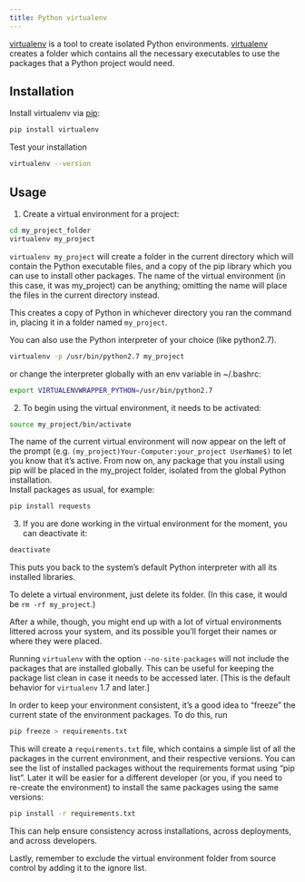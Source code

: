 ```yaml
---
title: Python virtualenv
---
```

[virtualenv](https://virtualenv.pypa.io/en/stable/) is a tool to create isolated Python environments. [virtualenv](https://virtualenv.pypa.io/en/stable/) creates a folder which contains all the necessary executables to use the packages that a Python project would need.

## Installation
Install virtualenv via [pip](https://pypi.python.org/pypi/pip):  
```bash
pip install virtualenv
```

Test your installation
```bash
virtualenv --version
```

## Usage
1. Create a virtual environment for a project:
```bash
cd my_project_folder
virtualenv my_project
```

`virtualenv my_project` will create a folder in the current directory which will contain the Python executable files, and a copy of the pip library which you can use to install other packages. The name of the virtual environment (in this case, it was my_project) can be anything; omitting the name will place the files in the current directory instead.

This creates a copy of Python in whichever directory you ran the command in, placing it in a folder named `my_project`.

You can also use the Python interpreter of your choice (like python2.7).
```bash
virtualenv -p /usr/bin/python2.7 my_project
```
or change the interpreter globally with an env variable in ~/.bashrc:
```bash
export VIRTUALENVWRAPPER_PYTHON=/usr/bin/python2.7
```
2. To begin using the virtual environment, it needs to be activated:
```bash
source my_project/bin/activate
```
The name of the current virtual environment will now appear on the left of the prompt (e.g. `(my_project)Your-Computer:your_project UserName$)` to let you know that it’s active. From now on, any package that you install using pip will be placed in the my_project folder, isolated from the global Python installation.   
Install packages as usual, for example:
```bash
pip install requests
```
3. If you are done working in the virtual environment for the moment, you can deactivate it:
```bash
deactivate
```

This puts you back to the system’s default Python interpreter with all its installed libraries.

To delete a virtual environment, just delete its folder. (In this case, it would be `rm -rf my_project`.)

After a while, though, you might end up with a lot of virtual environments littered across your system, and its possible you’ll forget their names or where they were placed.

Running `virtualenv` with the option `--no-site-packages` will not include the packages that are installed globally. This can be useful for keeping the package list clean in case it needs to be accessed later. [This is the default behavior for `virtualenv` 1.7 and later.]

In order to keep your environment consistent, it’s a good idea to “freeze” the current state of the environment packages. To do this, run
```bash
pip freeze > requirements.txt
```

This will create a `requirements.txt` file, which contains a simple list of all the packages in the current environment, and their respective versions. You can see the list of installed packages without the requirements format using “pip list”. Later it will be easier for a different developer (or you, if you need to re-create the environment) to install the same packages using the same versions:

```bash
pip install -r requirements.txt
```

This can help ensure consistency across installations, across deployments, and across developers.

Lastly, remember to exclude the virtual environment folder from source control by adding it to the ignore list.




